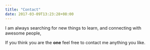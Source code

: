 ```yaml
---
title: "Contact"
date: 2017-03-09T13:23:28+08:00
---
```


I am always searching for new things to learn, and connecting with awesome people,

If you think you are the **one** feel free to contact me anything you like.
